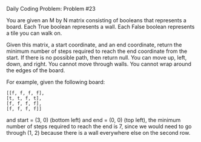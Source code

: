 Daily Coding Problem: Problem #23 


You are given an M by N matrix consisting of booleans that represents a board. Each True boolean represents a wall. Each False boolean represents a 
tile you can walk on.

Given this matrix, a start coordinate, and an end coordinate, return the minimum number of steps required to reach the end coordinate from the start. 
If there is no possible path, then return null. You can move up, left, down, and right. You cannot move through walls. You cannot wrap around the
edges of the board.

For example, given the following board:

	[[f, f, f, f],
	[t, t, f, t],
	[f, f, f, f],
	[f, f, f, f]]


and start = (3, 0) (bottom left) and end = (0, 0) (top left), the minimum number of steps required to reach the end is 7, 
since we would need to go through (1, 2) because there is a wall everywhere else on the second row.
